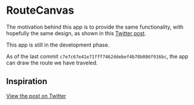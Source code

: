 # RouteCanvas

The motivation behind this app is to provide the same functionality, with hopefully the same design, as shown in this [Twitter post](https://twitter.com/samdape/status/1808174105482436709?ref_src=twsrc%5Etfw).

This app is still in the development phase.

As of the last commit `c7e7c67e41e71fff7462ddebef4b78b086f916bc`, the app can draw the route we have traveled.

## Inspiration

[View the post on Twitter](https://twitter.com/samdape/status/1808174105482436709?ref_src=twsrc%5Etfw)
